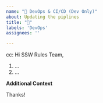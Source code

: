 ```yaml
---
name: "👷 DevOps & CI/CD (Dev Only)"
about: Updating the piplines
title: "👷"
labels: 'DevOps'
assignees: ''

---
```


<!-- These comments automatically delete -->
<!-- @ metion users who are in the loop -->
cc: 
Hi SSW Rules Team,
  
<!-- Explain the problem -->

<!--Add numbered tasks-->
1. ...
2. ...

**Additional Context**
<!-- Add any other context or screenshots about the feature request here. -->

Thanks!
